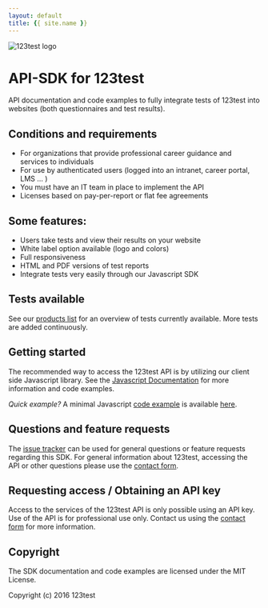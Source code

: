 ```yaml
---
layout: default
title: {{ site.name }}
---
```


![123test logo](https://cdn.123test.com/gedeeld/vertalingen/beeld/123test_logo_en-us.png)

# API-SDK for 123test
API documentation and code examples to fully integrate tests of 123test into websites (both questionnaires and test results).

## Conditions and requirements
- For organizations that provide professional career guidance and services to individuals
- For use by authenticated users (logged into an intranet, career portal, LMS … )
- You must have an IT team in place to implement the API
- Licenses based on pay-per-report or flat fee agreements

## Some features:
- Users take tests and view their results on your website
- White label option available (logo and colors)
- Full responsiveness
- HTML and PDF versions of test reports
- Integrate tests very easily through our Javascript SDK

## Tests available
See our [products list](available-products) for an overview of tests currently available. More tests are added continuously.

## Getting started
The recommended way to access the 123test API is by utilizing our client side Javascript library. See the [Javascript Documentation](js) for more information and code examples.

*Quick example?* A minimal Javascript [code example](js/examples/full-example) is available [here](js/examples/full-example).

## Questions and feature requests

The [issue tracker](https://github.com/123test/api-sdk/issues) can be used for general questions or feature requests regarding this SDK. For general information about 123test, accessing the API or other questions please use the [contact form](https://www.123test.com/contact/).

## Requesting access / Obtaining an API key

Access to the services of the 123test API is only possible using an API key. Use of the API is for professional use only. Contact us using the [contact form](https://www.123test.com/contact/) for more information.

## Copyright

The SDK documentation and code examples are licensed under the MIT License.

Copyright (c) 2016 123test
